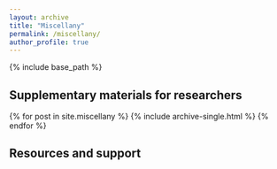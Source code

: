 ```yaml
---
layout: archive
title: "Miscellany"
permalink: /miscellany/
author_profile: true
---
```


{% include base_path %}

## Supplementary materials for researchers

{% for post in site.miscellany %}
  {% include archive-single.html %}
{% endfor %}

## Resources and support
